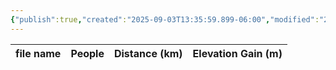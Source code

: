 ```yaml
---
{"publish":true,"created":"2025-09-03T13:35:59.899-06:00","modified":"2025-09-03T14:46:15.220-06:00","published":"2025-09-03T14:46:15.220-06:00","tags":["route"],"cssclasses":"","elevation":null,"region":"Banff","location":null,"DWYT":"Shoulder season","Kane":null,"completed":true}
---
```



| file name | People | Distance (km) | Elevation Gain (m) |
| --------- | ------ | ------------- | ------------------ |